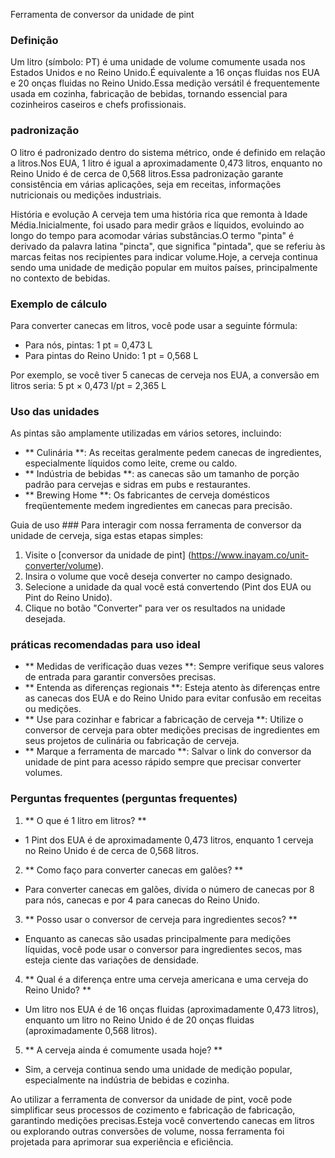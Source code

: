 Ferramenta de conversor da unidade de pint

### Definição
Um litro (símbolo: PT) é uma unidade de volume comumente usada nos Estados Unidos e no Reino Unido.É equivalente a 16 onças fluidas nos EUA e 20 onças fluidas no Reino Unido.Essa medição versátil é frequentemente usada em cozinha, fabricação de bebidas, tornando essencial para cozinheiros caseiros e chefs profissionais.

### padronização
O litro é padronizado dentro do sistema métrico, onde é definido em relação a litros.Nos EUA, 1 litro é igual a aproximadamente 0,473 litros, enquanto no Reino Unido é de cerca de 0,568 litros.Essa padronização garante consistência em várias aplicações, seja em receitas, informações nutricionais ou medições industriais.

História e evolução
A cerveja tem uma história rica que remonta à Idade Média.Inicialmente, foi usado para medir grãos e líquidos, evoluindo ao longo do tempo para acomodar várias substâncias.O termo "pinta" é derivado da palavra latina "pincta", que significa "pintada", que se referiu às marcas feitas nos recipientes para indicar volume.Hoje, a cerveja continua sendo uma unidade de medição popular em muitos países, principalmente no contexto de bebidas.

### Exemplo de cálculo
Para converter canecas em litros, você pode usar a seguinte fórmula:
- Para nós, pintas: 1 pt = 0,473 L
- Para pintas do Reino Unido: 1 pt = 0,568 L

Por exemplo, se você tiver 5 canecas de cerveja nos EUA, a conversão em litros seria:
5 pt × 0,473 l/pt = 2,365 L

### Uso das unidades
As pintas são amplamente utilizadas em vários setores, incluindo:
- ** Culinária **: As receitas geralmente pedem canecas de ingredientes, especialmente líquidos como leite, creme ou caldo.
- ** Indústria de bebidas **: as canecas são um tamanho de porção padrão para cervejas e sidras em pubs e restaurantes.
- ** Brewing Home **: Os fabricantes de cerveja domésticos freqüentemente medem ingredientes em canecas para precisão.

Guia de uso ###
Para interagir com nossa ferramenta de conversor da unidade de cerveja, siga estas etapas simples:
1. Visite o [conversor da unidade de pint] (https://www.inayam.co/unit-converter/volume).
2. Insira o volume que você deseja converter no campo designado.
3. Selecione a unidade da qual você está convertendo (Pint dos EUA ou Pint do Reino Unido).
4. Clique no botão "Converter" para ver os resultados na unidade desejada.

### práticas recomendadas para uso ideal
- ** Medidas de verificação duas vezes **: Sempre verifique seus valores de entrada para garantir conversões precisas.
- ** Entenda as diferenças regionais **: Esteja atento às diferenças entre as canecas dos EUA e do Reino Unido para evitar confusão em receitas ou medições.
- ** Use para cozinhar e fabricar a fabricação de cerveja **: Utilize o conversor de cerveja para obter medições precisas de ingredientes em seus projetos de culinária ou fabricação de cerveja.
- ** Marque a ferramenta de marcado **: Salvar o link do conversor da unidade de pint para acesso rápido sempre que precisar converter volumes.

### Perguntas frequentes (perguntas frequentes)

1. ** O que é 1 litro em litros? **
- 1 Pint dos EUA é de aproximadamente 0,473 litros, enquanto 1 cerveja no Reino Unido é de cerca de 0,568 litros.

2. ** Como faço para converter canecas em galões? **
- Para converter canecas em galões, divida o número de canecas por 8 para nós, canecas e por 4 para canecas do Reino Unido.

3. ** Posso usar o conversor de cerveja para ingredientes secos? **
- Enquanto as canecas são usadas principalmente para medições líquidas, você pode usar o conversor para ingredientes secos, mas esteja ciente das variações de densidade.

4. ** Qual é a diferença entre uma cerveja americana e uma cerveja do Reino Unido? **
- Um litro nos EUA é de 16 onças fluidas (aproximadamente 0,473 litros), enquanto um litro no Reino Unido é de 20 onças fluidas (aproximadamente 0,568 litros).

5. ** A cerveja ainda é comumente usada hoje? **
- Sim, a cerveja continua sendo uma unidade de medição popular, especialmente na indústria de bebidas e cozinha.

Ao utilizar a ferramenta de conversor da unidade de pint, você pode simplificar seus processos de cozimento e fabricação de fabricação, garantindo medições precisas.Esteja você convertendo canecas em litros ou explorando outras conversões de volume, nossa ferramenta foi projetada para aprimorar sua experiência e eficiência.